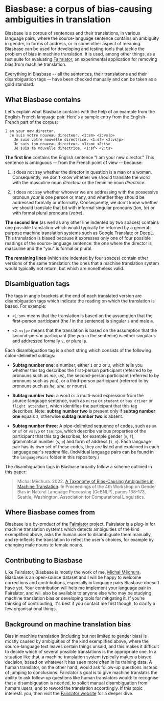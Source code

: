 # Biasbase: a corpus of bias-causing ambiguities in translation

Biasbase is a corpus of sentences and their translations, in various language pairs, where the source-language sentence contains an ambiguity in gender, in forms of address, or in some other aspect of meaning. Biasbase can be used for developing and testing tools that tackle the problem of bias in machine translation. It is used, among other things, as a test suite for evaluating [Fairslator](https://www.fairslator.com/), an experimental application for removing bias from machine translation.

Everything in Biasbase -- all the sentences, their translations and their disambiguation tags -- have been checked manually and can be taken as a gold standard.

## What Biasbase contains

Let's explain what Biasbase contains with the help of an example from the English-French language pair. Here's a sample entry from the English-French part of the corpus:

```
I am your new director.
  Je suis votre nouveau directeur. <1:sm> <2:vs|p>
    Je suis votre nouvelle directrice. <1:sf> <2:vs|p>
    Je suis ton nouveau directeur. <1:sm> <2:ts>
    Je suis ta nouvelle directrice. <1:sf> <2:ts>
```

**The first line** contains the English sentence "I am your new director." This sentence is ambiguous -- from the French point of view -- because:

1. It does not say whether the director in question is a man or a woman. Consequently, we don't know whether we should translate the word with the masculine noun *directeur* or the feminine noun *directrice*.

2. It does not say whether whoever we are addressing with the possessive pronoun *your* is one person or many, and whether they should be addressed formally or informally. Consequently, we don't know whether we should translate that bit with informal singular pronouns (*ton*, *ta*) or with formal plural pronouns (*votre*).

**The second line** (as well as any other line indented by two spaces) contains one possible translation which would typically be returned by a general-purpose machine translation systems such as Google Translate or DeepL. This translation is biased because it expresses only one of four possible readings of the source-language sentence: the one where the director is masculine and the "you" is formal or plural.

**The remaining lines** (which are indented by four spaces) contain other versions of the same translation: the ones that a machine translation system would typically not return, but which are nonetheless valid.

## Disambiguation tags

The tags in angle brackets at the end of each translated version are disambiguation tags which indicate the reading on which the translation is based. For example:

- `<1:sm>` means that the translation is based on the assumption that the first-person participant (the *I* in the sentence) is singular `s` and male `m`.

- `<2:vs|p>` means that the translation is based on the assumption that the second-person participant (the *you* in the sentence) is either singular `s` and addressed formally `v`, or plural `p`.

Each disambiguation tag is a short string which consists of the following colon-delimited subtags:

- **Subtag number one:** a number, either `1` or `2` or `3`, which tells you whether this tag describes the first-person participant (referred to by pronouns such as *me, us*), the second-person participant (referred to by pronouns such as *you*), or a third-person participant (referred to by pronouns such as *he, she*, or nouns).

- **Subtag number two:** a word or a multi-word expression from the source-language sentence, such as `nurse` or `student` or `bus driver` or `flight attendant`, which identifies the participant that this tag describes. Note: **subtag number two** is present only if **subtag number one** equals `3`, otherwise **subtag number two** is absent.  

- **Subtag number three:** A pipe-delimited sequence of codes, such as `sm` or `sf` or `vs|vp` or `tsm|tpm`, which describe various properties of the participant that this tag describes, for example gender (`m`, `f`), grammatical number (`s`, `p`) and form of address (`t`, `v`). Each language pair has its own set of these codes, they are listed and explained in each language pair's *readme* file. (Indvidual language pairs can be found in the `languagePairs` folder in this repository.)

The disambiguation tags in Biasbase broadly follow a scheme outlined in this paper:

> Michal Měchura. 2022. [A Taxonomy of Bias-Causing Ambiguities in Machine Translation](https://aclanthology.org/2022.gebnlp-1.18/). In Proceedings of the 4th Workshop on Gender Bias in Natural Language Processing (GeBNLP), pages 168–173, Seattle, Washington. Association for Computational Linguistics.

## Where Biasbase comes from

Biasbase is a by-product of the [Fairslator](https://www.fairslator.com/) project. Fairslator is a plug-in for machine translation systems which detects ambiguities of the kind exemplified above, asks the human user to disambiguate them manually, and re-inflects the translation to refect the user's choices, for example by changing male nouns to female nouns.

## Contributing to Biasbase

Like Fairslator, Biasbase is mostly the work of me, [Michal Měchura](http://www.lexiconista.com/). Biasbase is an open-source dataset and I will be happy to welcome corrections and contributions, especially in language pairs Biasbase doesn't have yet. Your contribution will help me implement your language pair in Fairslator, and will also be available to anyone else who may be studying machine translation bias or developing tools for mitigating it. If you're thinking of contributing, it's best if you contact me first though, to clarify a few organisational things.

## Background on machine translation bias

Bias in machine translation (including but not limited to gender bias) is mostly caused by ambiguities of the kind exemplified above, where the source-language text leaves certain things unsaid, and this makes it difficult to decide which of several possible translations is the appropriate one. In a situation like that, a machine translation system typically makes a biased decision, based on whatever it has seen more often in its training data. A human translator, on the other hand, would ask follow-up questions instead of jumping to conclusions. Fairslator's goal is to give machine translatrs the ability to ask follow-up questions like human translators would: to recognise that a disambiguation is needed, to solicit manual disambiguation from humam users, and to reword the translation accordingly. If this topic interests you, then visit the [Fairslator website](https://www.fairslator.com/) for a deeper dive.
